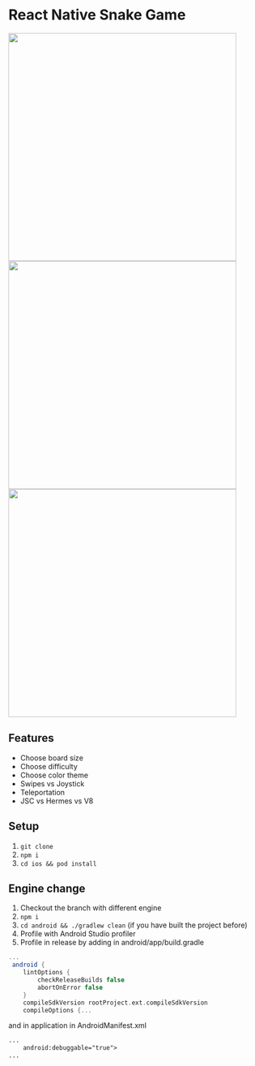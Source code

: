<h1>React Native Snake Game</h1>
<p>
    <img src="https://cloclo13.datacloudmail.ru/weblink/view/2dr3/4Xsfp3rL8?etag=CA6BC75772C80F98A54FDD5D3CB8C68463B74FA2" height="450" />
    <img src="https://cloclo23.datacloudmail.ru/weblink/view/k6Xa/2rqkxtK8m?etag=A67518D6200022626FE5788D0884538E96C487C5" height="450" />
    <img src="https://cloclo22.datacloudmail.ru/weblink/view/4yAG/3qaLKtK3Y?etag=2341E5887311C6F1A51F24F36D8DE75E8A8A7821" height="450" />
</p>
<h2>Features</h2>
<ul>
    <li>Choose board size</li>
    <li>Choose difficulty</li>
    <li>Choose color theme</li>
    <li>Swipes vs Joystick</li>
    <li>Teleportation</li>
    <li>JSC vs Hermes vs V8</li>
</ul>
<h2>Setup</h2>

1. `git clone`
2. `npm i`
3. `cd ios && pod install`

<h2>Engine change</h2>

1. Checkout the branch with different engine
2. `npm i`
3. `cd android && ./gradlew clean` (if you have built the project before)
4. Profile with Android Studio profiler
5. Profile in release by adding in android/app/build.gradle

```gradle
...
 android {
    lintOptions {
        checkReleaseBuilds false
        abortOnError false
    }
    compileSdkVersion rootProject.ext.compileSdkVersion
    compileOptions {...
```

<p>and in application in AndroidManifest.xml</p>

```xml
...
    android:debuggable="true">
...
```
